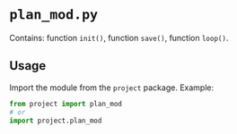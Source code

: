 # `plan_mod.py`

Contains: function `init()`, function `save()`, function `loop()`.

## Usage

Import the module from the `project` package. Example:

```python
from project import plan_mod
# or
import project.plan_mod
```
